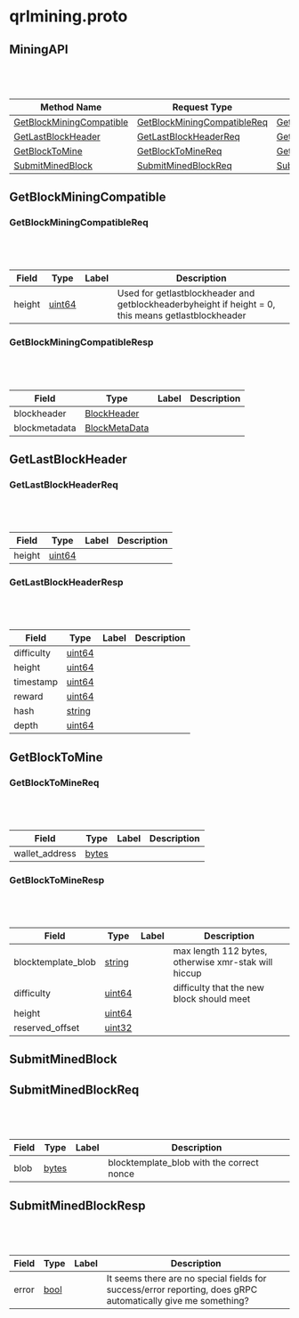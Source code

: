 # qrlmining.proto



<a name="MiningAPI"/>


## MiningAPI

```python
   
```

```javascript
   
```

| Method Name | Request Type | Response Type | Description |
| ----------- | ------------ | ------------- | ------------|
| [GetBlockMiningCompatible](#getblockminingcompatible) | [GetBlockMiningCompatibleReq](#getblockminingcompatibleReq) | [GetBlockMiningCompatibleResp](#getblockminingcompatibleReq) |  |
| [GetLastBlockHeader](#getlastblockheader) | [GetLastBlockHeaderReq](#getlastblockheaderReq) | [GetLastBlockHeaderResp](#getlastblockheaderReq) |  |
| [GetBlockToMine](#getblocktomine) | [GetBlockToMineReq](#getblocktomineReq) | [GetBlockToMineResp](#getblocktomineReq) |  |
| [SubmitMinedBlock](#submitminedblock) | [SubmitMinedBlockReq](#submitminedblockReq) | [SubmitMinedBlockResp](#submitminedblockReq) |  |

 
<a name="GetBlockMiningCompatible"/>

## GetBlockMiningCompatible



<a name="GetBlockMiningCompatibleReq"/>

### GetBlockMiningCompatibleReq

```python
   
```

```javascript
   
```

| Field | Type | Label | Description |
| ----- | ---- | ----- | ----------- |
| height | [uint64](#uint64) |  | Used for getlastblockheader and getblockheaderbyheight if height = 0, this means getlastblockheader |


<a name="GetBlockMiningCompatibleResp"/>

### GetBlockMiningCompatibleResp

```python
   
```

```javascript
   
```

| Field | Type | Label | Description |
| ----- | ---- | ----- | ----------- |
| blockheader | [BlockHeader](#blockheader) |  |  |
| blockmetadata | [BlockMetaData](#blockmetadata) |  |  |





## GetLastBlockHeader

<a name="GetLastBlockHeaderReq"/>

### GetLastBlockHeaderReq

```python
   
```

```javascript
   
```

| Field | Type | Label | Description |
| ----- | ---- | ----- | ----------- |
| height | [uint64](#uint64) |  |  |

<a name="GetLastBlockHeaderResp"/>


### GetLastBlockHeaderResp

```python
   
```

```javascript
   
```


| Field | Type | Label | Description |
| ----- | ---- | ----- | ----------- |
| difficulty | [uint64](#uint64) |  |  |
| height | [uint64](#uint64) |  |  |
| timestamp | [uint64](#uint64) |  |  |
| reward | [uint64](#uint64) |  |  |
| hash | [string](#string) |  |  |
| depth | [uint64](#uint64) |  |  |


<a name="GetBlockToMine"/>

## GetBlockToMine



<a name="GetBlockToMineReq"/>

### GetBlockToMineReq

```python
   
```

```javascript
   
```

| Field | Type | Label | Description |
| ----- | ---- | ----- | ----------- |
| wallet_address | [bytes](#bytes) |  |  |


<a name="GetBlockToMineResp"/>

### GetBlockToMineResp

```python
   
```

```javascript
   
```


| Field | Type | Label | Description |
| ----- | ---- | ----- | ----------- |
| blocktemplate_blob | [string](#string) |  | max length 112 bytes, otherwise xmr-stak will hiccup |
| difficulty | [uint64](#uint64) |  | difficulty that the new block should meet |
| height | [uint64](#uint64) |  |  |
| reserved_offset | [uint32](#uint32) |  |  |






<a name="SubmitMinedBlock"/>

## SubmitMinedBlock





<a name="SubmitMinedBlockReq"/>

## SubmitMinedBlockReq

```python
   
```

```javascript
   
```


| Field | Type | Label | Description |
| ----- | ---- | ----- | ----------- |
| blob | [bytes](#bytes) |  | blocktemplate_blob with the correct nonce |




<a name="SubmitMinedBlockResp"/>

## SubmitMinedBlockResp

```python
   
```

```javascript
   
```


| Field | Type | Label | Description |
| ----- | ---- | ----- | ----------- |
| error | [bool](#bool) |  | It seems there are no special fields for success/error reporting, does gRPC automatically give me something? |
